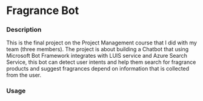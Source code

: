 # Fragrance Bot

### Description
This is the final project on the Project Management course that I did with my team (three members). The project is about building a Chatbot that using Microsoft Bot Framework integrates with LUIS service and Azure Search Service, this bot can detect user intents and help them search for fragrance products and suggest fragrances depend on information that is collected from the user.    

### Usage
